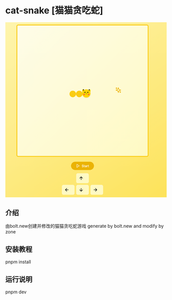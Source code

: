 # cat-snake [猫猫贪吃蛇]
![img.png](img.png)
## 介绍
由bolt.new创建并修改的猫猫贪吃蛇游戏
generate by bolt.new and modify by zone
## 安装教程
pnpm install
## 运行说明
pnpm dev
